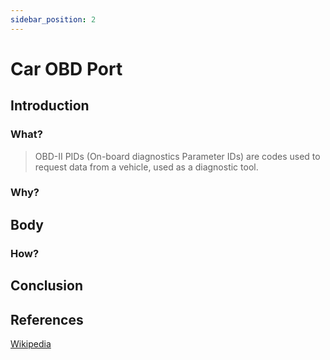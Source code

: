 ```yaml
---
sidebar_position: 2
---
```


# Car OBD Port

## Introduction

### What?

> OBD-II PIDs (On-board diagnostics Parameter IDs) are codes used to request data from a vehicle, used as a diagnostic tool.

### Why?

## Body

### How?

## Conclusion

## References

[Wikipedia](https://en.wikipedia.org/wiki/OBD-II_PIDs)